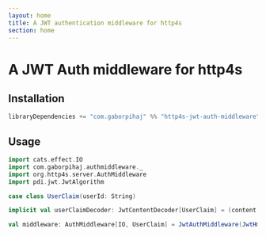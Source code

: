 ```yaml
---
layout: home
title: A JWT authentication middleware for http4s
section: home
---
```


# A JWT Auth middleware for http4s

## Installation

```scala
libraryDependencies += "com.gaborpihaj" %% "http4s-jwt-auth-middleware" % "0.2.0",
```

## Usage


```scala mdoc
import cats.effect.IO
import com.gaborpihaj.authmiddleware._
import org.http4s.server.AuthMiddleware
import pdi.jwt.JwtAlgorithm

case class UserClaim(userId: String)

implicit val userClaimDecoder: JwtContentDecoder[UserClaim] = (content: String) => Right(UserClaim(content))

val middleware: AuthMiddleware[IO, UserClaim] = JwtAuthMiddleware(JwtHmacStringKey("secret", Seq(JwtAlgorithm.HS512)))

```

